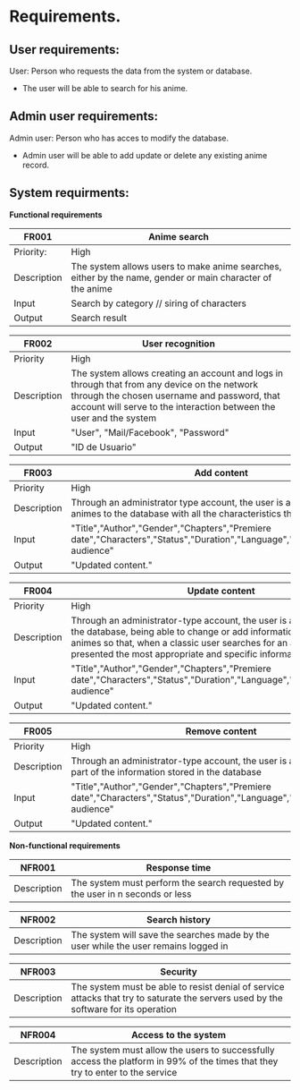 # Requirements.
## User requirements:
User: Person who requests the data from the system or database.
- The user will be able to search for his anime. 
## Admin user requirements:
Admin user: Person who has acces to modify the database.
- Admin user will be able to add update or delete any existing anime record.

## System requirments:

**Functional requirements**

|FR001|Anime search|
|---|---|
|Priority:|High|
|Description|The system allows users to make anime searches, either by the name, gender or main character of the anime|
|Input| Search by category // siring of characters |  
|Output| Search result|

|FR002|User recognition|
|---|---|
|Priority|High|
|Description| The system allows creating an account and logs in through that from any device on the network through the chosen username and password, that account will serve to the interaction between the user and the system|
|Input| "User", "Mail/Facebook", "Password"|
|Output| "ID de Usuario"|

|FR003|Add content|
|---|---|
|Priority|High|
|Description| Through an administrator type account, the user is allowed to add new animes to the database with all the characteristics that the anime has|
|Input|"Title","Author","Gender","Chapters","Premiere date","Characters","Status","Duration","Language","Summary","Target audience"|
|Output| "Updated content."|

|FR004|Update content|
|---|---|
|Priority|High|
|Description| Through an administrator-type account, the user is allowed to update the database, being able to change or add information to certain animes so that, when a classic user searches for an anime, it is presented the most appropriate and specific information for the user|
|Input|"Title","Author","Gender","Chapters","Premiere date","Characters","Status","Duration","Language","Summary","Target audience"|
|Output| "Updated content."|

|FR005|Remove content|
|---|---|
|Priority|High|
|Description| Through an administrator-type account, the user is allowed to delete part of the information stored in the database|
|Input|"Title","Author","Gender","Chapters","Premiere date","Characters","Status","Duration","Language","Summary","Target audience"|
|Output| "Updated content."|


**Non-functional requirements**

|NFR001|Response time|
|---|---|
|Description|The system must perform the search requested by the user in n seconds or less|

|NFR002|Search history|
|---|---|
|Description|The system will save the searches made by the user while the user remains logged in|

|NFR003|Security|
|---|---|
|Description|The system must be able to resist denial of service attacks that try to saturate the servers used by the software for its operation|

|NFR004|Access to the system|
|---|---|
|Description|The system must allow the users to successfully access the platform in 99% of the times that they try to enter to the service|
